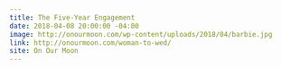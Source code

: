 ```yaml
---
title: The Five-Year Engagement
date: 2018-04-08 20:00:00 -04:00
image: http://onourmoon.com/wp-content/uploads/2018/04/barbie.jpg
link: http://onourmoon.com/woman-to-wed/
site: On Our Moon
---
```


